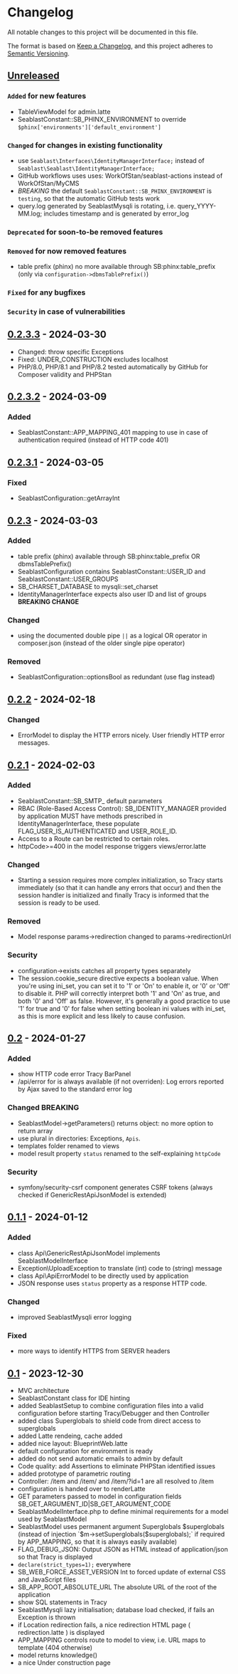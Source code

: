 # Changelog
All notable changes to this project will be documented in this file.

The format is based on [Keep a Changelog](https://keepachangelog.com/en/1.0.0/),
and this project adheres to [Semantic Versioning](https://semver.org/spec/v2.0.0.html).

## [Unreleased]
### `Added` for new features
- TableViewModel for admin.latte
- SeablastConstant::SB_PHINX_ENVIRONMENT to override `$phinx['environments']['default_environment']`

### `Changed` for changes in existing functionality
- use `Seablast\Interfaces\IdentityManagerInterface;` instead of `Seablast\Seablast\IdentityManagerInterface;`
- GitHub workflows uses uses: WorkOfStan/seablast-actions instead of WorkOfStan/MyCMS
- *BREAKING* the default `SeablastConstant::SB_PHINX_ENVIRONMENT` is `testing`, so that the automatic GitHub tests work
- query.log generated by SeablastMysqli is rotating, i.e. query_YYYY-MM.log; includes timestamp and is generated by error_log

### `Deprecated` for soon-to-be removed features

### `Removed` for now removed features
- table prefix (phinx) no more available through SB:phinx:table_prefix (only via `configuration->dbmsTablePrefix()`)

### `Fixed` for any bugfixes

### `Security` in case of vulnerabilities

## [0.2.3.3] - 2024-03-30
- Changed: throw specific Exceptions
- Fixed: UNDER_CONSTRUCTION excludes localhost
- PHP/8.0, PHP/8.1 and PHP/8.2 tested automatically by GitHub for Composer validity and PHPStan

## [0.2.3.2] - 2024-03-09
### Added
- SeablastConstant::APP_MAPPING_401 mapping to use in case of authentication required (instead of HTTP code 401)

## [0.2.3.1] - 2024-03-05
### Fixed
- SeablastConfiguration::getArrayInt

## [0.2.3] - 2024-03-03
### Added
- table prefix (phinx) available through SB:phinx:table_prefix OR dbmsTablePrefix()
- SeablastConfiguration contains SeablastConstant::USER_ID and SeablastConstant::USER_GROUPS
- SB_CHARSET_DATABASE to mysqli::set_charset
- IdentityManagerInterface expects also user ID and list of groups **BREAKING CHANGE**

### Changed
- using the documented double pipe `||` as a logical OR operator in composer.json (instead of the older single pipe operator)

### Removed
- SeablastConfiguration::optionsBool as redundant (use flag instead)

## [0.2.2] - 2024-02-18
### Changed
- ErrorModel to display the HTTP errors nicely. User friendly HTTP error messages.

## [0.2.1] - 2024-02-03
### Added
- SeablastConstant::SB_SMTP_ default parameters
- RBAC (Role-Based Access Control): SB_IDENTITY_MANAGER provided by application MUST have methods prescribed in IdentityManagerInterface, these populate FLAG_USER_IS_AUTHENTICATED and USER_ROLE_ID.
- Access to a Route can be restricted to certain roles.
- httpCode>=400 in the model response triggers views/error.latte

### Changed
- Starting a session requires more complex initialization, so Tracy starts immediately (so that it can handle any errors that occur) and then the session handler is initialized and finally Tracy is informed that the session is ready to be used.

### Removed
- Model response params->redirection changed to params->redirectionUrl

### Security
- configuration->exists catches all property types separately
- The session.cookie_secure directive expects a boolean value. When you're using ini_set, you can set it to '1' or 'On' to enable it, or '0' or 'Off' to disable it. PHP will correctly interpret both '1' and 'On' as true, and both '0' and 'Off' as false. However, it's generally a good practice to use '1' for true and '0' for false when setting boolean ini values with ini_set, as this is more explicit and less likely to cause confusion.

## [0.2] - 2024-01-27
### Added
- show HTTP code error Tracy BarPanel
- /api/error for is always available (if not overriden): Log errors reported by Ajax saved to the standard error log

### Changed **BREAKING**
- SeablastModel->getParameters() returns object: no more option to return array<mixed>
- use plural in directories: Exceptions, `Apis`.
- templates folder renamed to views
- model result property `status` renamed to the self-explaining `httpCode`

### Security
- symfony/security-csrf component generates CSRF tokens (always checked if GenericRestApiJsonModel is extended)

## [0.1.1] - 2024-01-12
### Added
- class Api\GenericRestApiJsonModel implements SeablastModelInterface
- Exception\UploadException to translate (int) code to (string) message
- class Api\ApiErrorModel to be directly used by application
- JSON response uses `status` property as a response HTTP code.

### Changed
- improved SeablastMysqli error logging

### Fixed
- more ways to identify HTTPS from SERVER headers

## [0.1] - 2023-12-30
- MVC architecture
- SeablastConstant class for IDE hinting
- added SeablastSetup to combine configuration files into a valid configuration before starting Tracy/Debugger and then Controller
- added class Superglobals to shield code from direct access to superglobals
- added Latte rendeing, cache added
- added nice layout: BlueprintWeb.latte
- default configuration for environment is ready
- added do not send automatic emails to admin by default
- Code quality: add Assertions to eliminate PHPStan identified issues
- added prototype of parametric routing
- Controller: /item and /item/ and /item/?id=1 are all resolved to /item
- configuration is handed over to renderLatte
- GET parameters passed to model in configuration fields SB_GET_ARGUMENT_ID|SB_GET_ARGUMENT_CODE
- SeablastModelInterface.php to define minimal requirements for a model used by SeablastModel
- SeablastModel uses permanent argument Superglobals $superglobals (instead of injection `$m->setSuperglobals($superglobals);` if required by APP_MAPPING, so that it is always easily available)
- FLAG_DEBUG_JSON: Output JSON as HTML instead of application/json so that Tracy is displayed
- `declare(strict_types=1);` everywhere
- SB_WEB_FORCE_ASSET_VERSION Int to forced update of external CSS and JavaScript files
- SB_APP_ROOT_ABSOLUTE_URL The absolute URL of the root of the application
- show SQL statements in Tracy
- SeablastMysqli lazy initialisation; database load checked, if fails an Exception is thrown
- if Location redirection fails, a nice redirection HTML page ( redirection.latte ) is displayed
- APP_MAPPING controls route to model to view, i.e. URL maps to template (404 otherwise)
- model returns knowledge()
- a nice Under construction page

[Unreleased]: https://github.com/WorkOfStan/seablast/compare/v0.2.3.3...HEAD
[0.2.3.3]: https://github.com/WorkOfStan/seablast/compare/v0.2.3.2...v0.2.3.3
[0.2.3.2]: https://github.com/WorkOfStan/seablast/compare/v0.2.3.1...v0.2.3.2
[0.2.3.1]: https://github.com/WorkOfStan/seablast/compare/v0.2.3...v0.2.3.1
[0.2.3]: https://github.com/WorkOfStan/seablast/compare/v0.2.2...v0.2.3
[0.2.2]: https://github.com/WorkOfStan/seablast/compare/v0.2.1...v0.2.2
[0.2.1]: https://github.com/WorkOfStan/seablast/compare/v0.2...v0.2.1
[0.2]: https://github.com/WorkOfStan/seablast/compare/v0.1.1...v0.2
[0.1.1]: https://github.com/WorkOfStan/seablast/compare/v0.1...v0.1.1
[0.1]: https://github.com/WorkOfStan/seablast/releases/tag/v0.1
